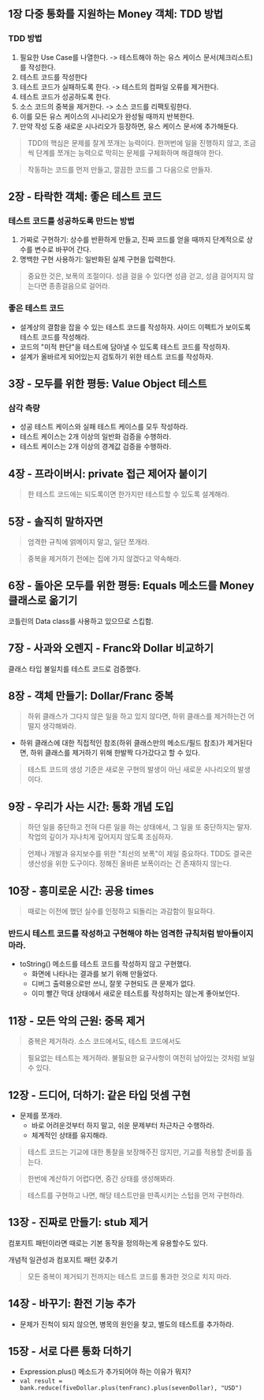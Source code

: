## 1장 다중 통화를 지원하는 Money 객체: TDD 방법
### TDD 방법
1. 필요한 Use Case를 나열한다. -> 테스트해야 하는 유스 케이스 문서(체크리스트)를 작성한다.
2. 테스트 코드를 작성한다
3. 테스트 코드가 실패하도록 한다. -> 테스트의 컴파일 오류를 제거한다.
4. 테스트 코드가 성공하도록 한다.
5. 소스 코드의 중복을 제거한다. -> 소스 코드를 리팩토링한다.
6. 이를 모든 유스 케이스의 시나리오가 완성될 때까지 반복한다.
7. 만약 작성 도중 새로운 시나리오가 등장하면, 유스 케이스 문서에 추가해둔다.

> TDD의 핵심은 문제를 잘게 쪼개는 능력이다.
> 한꺼번에 일을 진행하지 않고, 조금씩 단계를 쪼개는 능력으로 막히는 문제를 구체화하며 해결해야 한다.

> 작동하는 코드를 먼저 만들고, 깔끔한 코드를 그 다음으로 만들자.

## 2장 - 타락한 객체: 좋은 테스트 코드

### 테스트 코드를 성공하도록 만드는 방법
1. 가짜로 구현하기: 상수를 반환하게 만들고, 진짜 코드를 얻을 때까지 단계적으로 상수를 변수로 바꾸어 간다.
2. 명백한 구현 사용하기: 일반화된 실제 구현을 입력한다.

> 중요한 것은, 보폭의 조절이다.
> 성큼 걸을 수 있다면 성큼 걷고, 성큼 걸어지지 않는다면 종종걸음으로 걸어라.
 
### 좋은 테스트 코드
- 설계상의 결함을 잡을 수 있는 테스트 코드를 작성하자. 사이드 이펙트가 보이도록 테스트 코드를 작성해라.
- 코드의 "미적 판단"을 테스트에 담아낼 수 있도록 테스트 코드를 작성하자.
- 설계가 올바르게 되어있는지 검토하기 위한 테스트 코드를 작성하자.


## 3장 - 모두를 위한 평등: Value Object 테스트
### 삼각 측량
- 성공 테스트 케이스와 실패 테스트 케이스를 모두 작성하라.
- 테스트 케이스는 2개 이상의 일반화 검증을 수행하라.
- 테스트 케이스는 2개 이상의 경계값 검증을 수행하라.

## 4장 - 프라이버시: private 접근 제어자 붙이기
> 한 테스트 코드에는 되도록이면 한가지만 테스트할 수 있도록 설계해라.


## 5장 - 솔직히 말하자면
> 엄격한 규칙에 얽메이지 말고, 일단 쪼개라.

> 중복을 제거하기 전에는 집에 가지 않겠다고 약속해라.


## 6장 - 돌아온 모두를 위한 평등: Equals 메소드를 Money 클래스로 옮기기
코틀린의 Data class를 사용하고 있으므로 스킵함.

## 7장 - 사과와 오렌지 - Franc와 Dollar 비교하기
클래스 타입 불일치를 테스트 코드로 검증했다.

## 8장 - 객체 만들기: Dollar/Franc 중복
> 하위 클래스가 그다지 않은 일을 하고 있지 않다면, 하위 클래스를 제거하는건 어떨지 생각해봐라.
- 하위 클래스에 대한 직접적인 참조(하위 클래스만의 메소드/필드 참조)가 제거된다면, 하위 클래스를 제거하기 위해 한발짝 다가갔다고 할 수 있다.
> 테스트 코드의 생성 기준은 새로운 구현의 발생이 아닌 새로운 시나리오의 발생이다.


## 9장 - 우리가 사는 시간: 통화 개념 도입
> 하던 일을 중단하고 전혀 다른 일을 하는 상태에서, 그 일을 또 중단하지는 말자.
> 작업의 깊이가 지나치게 깊어지지 않도록 조심하자.

> 언제나 개발과 유지보수를 위한 "최선의 보폭"이 제일 중요하다.
> TDD도 결국은 생산성을 위한 도구이다.
> 정해진 올바른 보폭이라는 건 존재하지 않는다.


## 10장 - 흥미로운 시간: 공용 times
> 때로는 이전에 했던 실수를 인정하고 되돌리는 과감함이 필요하다.

### 반드시 테스트 코드를 작성하고 구현해야 하는 엄격한 규칙처럼 받아들이지 마라.
- toString() 메소드를 테스트 코드를 작성하지 않고 구현했다.
  - 화면에 나타나는 결과를 보기 위해 만들었다.
  - 디버그 출력용으로만 쓰니, 잘못 구현되도 큰 문제가 없다.
  - 이미 빨간 막대 상태에서 새로운 테스트를 작성하지는 않는게 좋아보인다.

## 11장 - 모든 악의 근원: 중목 제거
> 중복은 제거하라. 소스 코드에서도, 테스트 코드에서도

> 필요없는 테스트는 제거하라.
> 불필요한 요구사항이 여전히 남아있는 것처럼 보일 수 있다.


## 12장 - 드디어, 더하기: 같은 타입 덧셈 구현
- 문제를 쪼개라.
  - 바로 어려운것부터 하지 말고, 쉬운 문제부터 차근차근 수행하라.
  - 체계적인 상태를 유지해라.

> 테스트 코드는 기교에 대한 통찰을 보장해주진 않지만, 기교를 적용할 준비를 돕는다.

> 한번에 계산하기 어렵다면, 중간 상태를 생성해봐라.

> 테스트를 구현하고 나면, 해당 테스트만을 만족시키는 스텁을 먼저 구현하라.


## 13장 - 진짜로 만들기: stub 제거
컴포지트 패턴이라면 때로는 기본 동작을 정의하는게 유용할수도 있다.

개념적 일관성과 컴포지트 패턴 갖추기

> 모든 중복이 제거되기 전까지는 테스트 코드를 통과한 것으로 치지 마라.


## 14장 - 바꾸기: 환전 기능 추가
- 문제가 진척이 되지 않으면, 병목의 원인을 찾고, 별도의 테스트를 추가하라.


## 15장 - 서로 다른 통화 더하기
- Expression.plus() 메소드가 추가되어야 하는 이유가 뭐지?
- `val result = bank.reduce(fiveDollar.plus(tenFranc).plus(sevenDollar), "USD")`